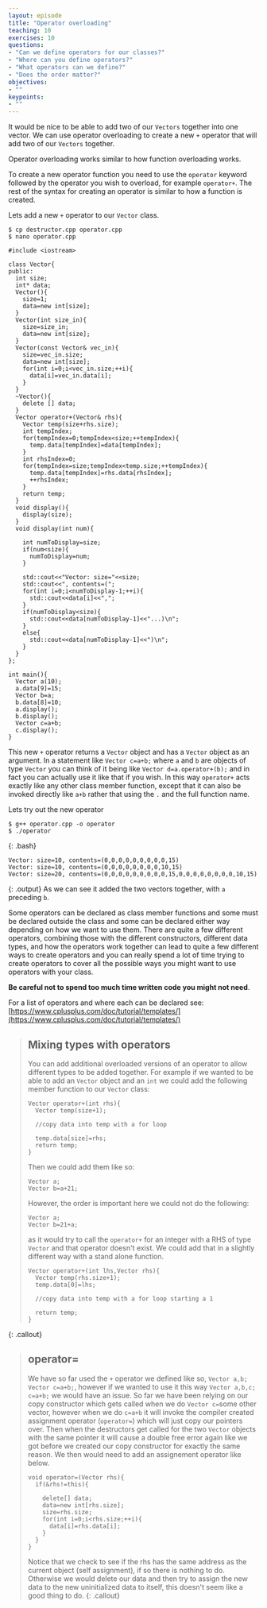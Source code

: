 ```yaml
---
layout: episode
title: "Operator overloading"
teaching: 10
exercises: 10
questions:
- "Can we define operators for our classes?"
- "Where can you define operators?"
- "What operators can we define?"
- "Does the order matter?"
objectives:
- ""
keypoints:
- ""
---
```


It would be nice to be able to add two of our `Vectors` together into one vector. We can use operator overloading to create a new `+` operator that will add two of our `Vectors` together.

Operator overloading works similar to how function overloading works.

To create a new operator function you need to use the `operator` keyword followed by the operator you wish to overload, for example `operator+`. The rest of the syntax for creating an operator is similar to how a function is created.

Lets add a new `+` operator to our `Vector` class. 

~~~
$ cp destructor.cpp operator.cpp
$ nano operator.cpp
~~~

~~~
#include <iostream>

class Vector{
public:
  int size;
  int* data;
  Vector(){
    size=1;
    data=new int[size];
  }
  Vector(int size_in){
    size=size_in;
    data=new int[size];
  }
  Vector(const Vector& vec_in){
    size=vec_in.size;
    data=new int[size];
    for(int i=0;i<vec_in.size;++i){
      data[i]=vec_in.data[i];
    }
  }
  ~Vector(){
    delete [] data;
  }
  Vector operator+(Vector& rhs){
    Vector temp(size+rhs.size);
    int tempIndex;
    for(tempIndex=0;tempIndex<size;++tempIndex){
      temp.data[tempIndex]=data[tempIndex];
    }
    int rhsIndex=0;
    for(tempIndex=size;tempIndex<temp.size;++tempIndex){
      temp.data[tempIndex]=rhs.data[rhsIndex];
      ++rhsIndex;
    }
    return temp;
  }
  void display(){
    display(size);
  }
  void display(int num){

    int numToDisplay=size;
    if(num<size){
      numToDisplay=num;
    }

    std::cout<<"Vector: size="<<size;
    std::cout<<", contents=(";
    for(int i=0;i<numToDisplay-1;++i){
      std::cout<<data[i]<<",";
    }
    if(numToDisplay<size){
      std::cout<<data[numToDisplay-1]<<"...)\n";
    }
    else{
      std::cout<<data[numToDisplay-1]<<")\n";
    }
  }
};

int main(){
  Vector a(10);
  a.data[9]=15;
  Vector b=a;
  b.data[8]=10;
  a.display();
  b.display();
  Vector c=a+b;
  c.display();
}
~~~

This new `+` operator returns a `Vector` object and has a `Vector` object as an argument. In a statement like `Vector c=a+b;` where `a` and `b` are objects of type `Vector` you can think of it being like `Vector d=a.operator+(b);` and in fact you can actually use it like that if you wish. In this way `operator+` acts exactly like any other class member function, except that it can also be invoked directly like `a+b` rather that using the `.` and the full function name.

Lets try out the new operator
~~~
$ g++ operator.cpp -o operator
$ ./operator
~~~
{: .bash}
~~~
Vector: size=10, contents=(0,0,0,0,0,0,0,0,0,15)
Vector: size=10, contents=(0,0,0,0,0,0,0,0,10,15)
Vector: size=20, contents=(0,0,0,0,0,0,0,0,0,15,0,0,0,0,0,0,0,0,10,15)
~~~
{: .output}
As we can see it added the two vectors together, with `a` preceding `b`.

Some operators can be declared as class member functions and some must be declared outside the class and some can be declared either way depending on how we want to use them. There are quite a few different operators, combining those with the different constructors, different data types, and how the operators work together can lead to quite a few different ways to create operators and you can really spend a lot of time trying to create operators to cover all the possible ways you might want to use operators with your class.

**Be careful not to spend too much time written code you might not need**.

For a list of operators and where each can be declared see:
[https://www.cplusplus.com/doc/tutorial/templates/](https://www.cplusplus.com/doc/tutorial/templates/)

> ## Mixing types with operators
> You can add additional overloaded versions of an operator to allow different types to be added together. For example if we wanted to be able to add an `Vector` object and an `int` we could add the following member function to our `Vector` class:
> ~~~
> Vector operator+(int rhs){
>   Vector temp(size+1);
>   
>   //copy data into temp with a for loop
>   
>   temp.data[size]=rhs;
>   return temp;
> }
> ~~~
> 
> Then we could add them like so:
> ~~~
> Vector a;
> Vector b=a+21;
> ~~~
> However, the order is important here we could not do the following:
> ~~~
> Vector a;
> Vector b=21+a;
> ~~~
> as it would try to call the `operator+` for an integer with a RHS of type `Vector` and that operator doesn't exist. We could add that in a slightly different way with a stand alone function.
> ~~~
> Vector operator+(int lhs,Vector rhs){
>   Vector temp(rhs.size+1);
>   temp.data[0]=lhs;
>   
>   //copy data into temp with a for loop starting a 1
>   
>   return temp;
> }
> ~~~
{: .callout}

> ## operator=
> We have so far used the `+` operator we defined like so, `Vector a,b; Vector c=a+b;`, however if we wanted to use it this way `Vector a,b,c; c=a+b;` we would have an issue. So far we have been relying on our copy constructor which gets called when we do `Vector c=`some other vector, however when we do `c=a+b` it will invoke the compiler created assignment operator (`operator=`) which will just copy our pointers over. Then when the destructors get called for the two `Vector` objects with the same pointer it will cause a double free error again like we got before we created our copy constructor for exactly the same reason. We then would need to add an assignement operator like below.
> ~~~
> void operator=(Vector rhs){
>   if(&rhs!=this){
>   
>     delete[] data;
>     data=new int[rhs.size];
>     size=rhs.size;
>     for(int i=0;i<rhs.size;++i){
>       data[i]=rhs.data[i];
>     }
>   }
> }
> ~~~
> Notice that we check to see if the rhs has the same address as the current object (self assignment), if so there is nothing to do. Otherwise we would delete our data and then try to assign the new data to the new uninitialized data to itself, this doesn't seem like a good thing to do.
{: .callout}
